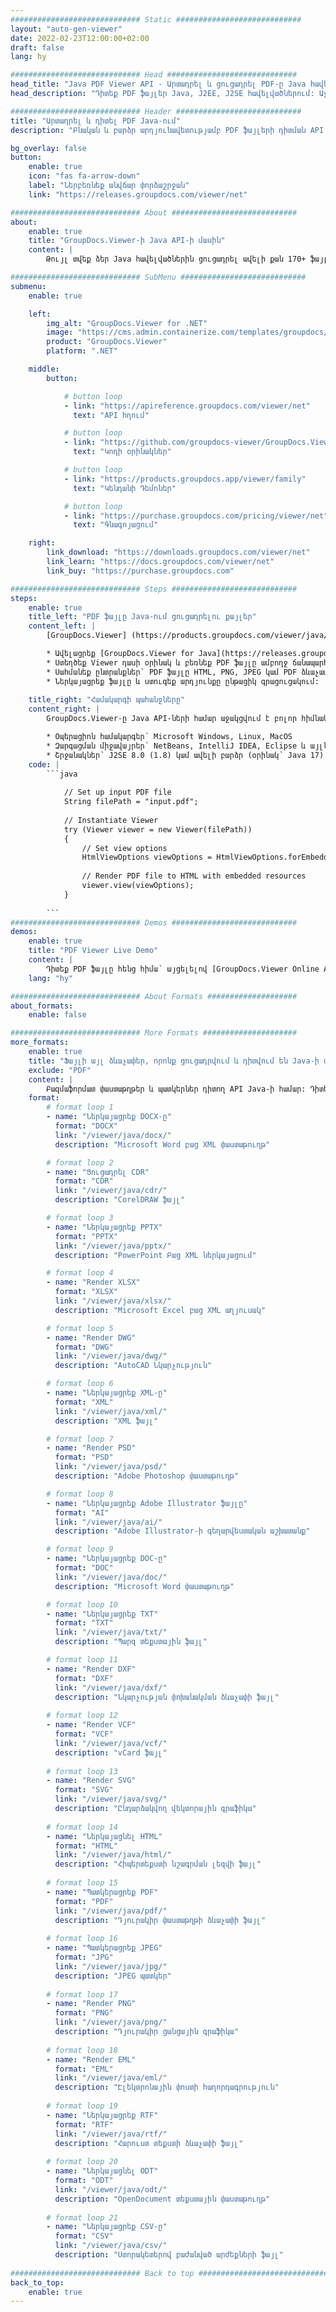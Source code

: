 ```yaml
---
############################# Static ############################
layout: "auto-gen-viewer"
date: 2022-02-23T12:00:00+02:00
draft: false
lang: hy

############################# Head #############################
head_title: "Java PDF Viewer API - Արտադրել և ցուցադրել PDF-ը Java հավելվածներում"
head_description: "Դիտեք PDF ֆայլեր Java, J2EE, J2SE հավելվածներում: Աջակցում է 170+ փաստաթղթերի և պատկերի ֆայլերի ձևաչափերի դիտում HTML, PDF կամ պատկերի ռեժիմում՝ առաջադեմ գործառույթներով՝ փաստաթղթերի դիտման ընտրանքները կառավարելու համար:"

############################# Header ############################
title: "Արտադրել և դիտել PDF Java-ում" 
description: "Բնական և բարձր արդյունավետությամբ PDF ֆայլերի դիտման API Java, J2EE և J2SE հիմնված հավելվածների համար, որն աջակցում է լրացուցիչ հնարավորությունների լայն շրջանակ՝ ելքային փաստաթղթի ձևաչափը հարմարեցնելու համար:" 

bg_overlay: false
button:
    enable: true
    icon: "fas fa-arrow-down"
    label: "Ներբեռնեք անվճար փորձաշրջան"
    link: "https://releases.groupdocs.com/viewer/net"

############################# About ############################
about:
    enable: true
    title: "GroupDocs.Viewer-ի Java API-ի մասին" 
    content: |
        Թույլ տվեք ձեր Java հավելվածներին ցուցադրել ավելի քան 170+ ֆայլի ձևաչափեր HTML, PDF կամ պատկերի ռեժիմներում՝ օգտագործելով GroupDocs.Viewer Java API-ների համար՝ առանց որևէ լրացուցիչ ծրագրաշարի տեղադրման; ինչպիսիք են Microsoft Office, Apache Open Office, Adobe Acrobat Reader և այլն: Մշակողները կարող են հեշտությամբ դիտել բոլոր հայտնի պատկերները և փաստաթղթերի տեսակները, ներառյալ Microsoft Office, OpenDocument, HTML, PDF, Archive, Diagrams, Photoshop, AutoCAD և ծրագրավորման լեզուների ձևաչափերը Java հավելվածների ներսում: արագ և բարձրորակ մատուցում։

############################# SubMenu ############################
submenu:
    enable: true

    left:
        img_alt: "GroupDocs.Viewer for .NET"
        image: "https://cms.admin.containerize.com/templates/groupdocs/images/product-logos/90x90-noborder/groupdocs-viewer-net.png"
        product: "GroupDocs.Viewer"
        platform: ".NET"

    middle:
        button:

            # button loop
            - link: "https://apireference.groupdocs.com/viewer/net"
              text: "API հղում"

            # button loop
            - link: "https://github.com/groupdocs-viewer/GroupDocs.Viewer-for-.NET"
              text: "Կոդի օրինակներ"

            # button loop
            - link: "https://products.groupdocs.app/viewer/family"
              text: "Կենդանի Դեմոներ"

            # button loop
            - link: "https://purchase.groupdocs.com/pricing/viewer/net"
              text: "Գնագոյացում"

    right:
        link_download: "https://downloads.groupdocs.com/viewer/net"
        link_learn: "https://docs.groupdocs.com/viewer/net"
        link_buy: "https://purchase.groupdocs.com"

############################# Steps ############################
steps:
    enable: true
    title_left: "PDF ֆայլը Java-ում ցուցադրելու քայլեր" 
    content_left: |
        [GroupDocs.Viewer] (https://products.groupdocs.com/viewer/java/) օգնությամբ դուք կարող եք մի քանի քայլով PDF-ը վերածել HTML, JPEG, PNG կամ PDF:

        * Ավելացրեք [GroupDocs.Viewer for Java](https://releases.groupdocs.com/viewer/java/) որպես կախվածություն ձեր նախագծին: 
        * Ստեղծեք Viewer դասի օրինակ և բեռնեք PDF ֆայլը ամբողջ ճանապարհով: 
        * Սահմանեք ընտրանքներ՝ PDF ֆայլը HTML, PNG, JPEG կամ PDF ձևաչափով վերածելու համար: 
        * Ներկայացրեք ֆայլը և ստուգեք արդյունքը ընթացիկ գրացուցակում: 
        
    title_right: "Համակարգի պահանջները" 
    content_right: |
        GroupDocs.Viewer-ը Java API-ների համար աջակցվում է բոլոր հիմնական հարթակներում և օպերացիոն համակարգերում: Նախքան ստորև նշված կոդը գործարկելը, համոզվեք, որ ձեր համակարգում տեղադրված են հետևյալ նախադրյալները.

        * Օպերացիոն համակարգեր՝ Microsoft Windows, Linux, MacOS 
        * Զարգացման միջավայրեր՝ NetBeans, IntelliJ IDEA, Eclipse և այլն: 
        * Շրջանակներ՝ J2SE 8.0 (1.8) կամ ավելի բարձր (օրինակ՝ Java 17) 
    code: |
        ```java
                        
            // Set up input PDF file
            String filePath = "input.pdf";
        
            // Instantiate Viewer
            try (Viewer viewer = new Viewer(filePath))
            {
            	// Set view options 
            	HtmlViewOptions viewOptions = HtmlViewOptions.forEmbeddedResources();
                    
            	// Render PDF file to HTML with embedded resources
            	viewer.view(viewOptions);
            }
             
        ```
############################# Demos ############################
demos:
    enable: true
    title: "PDF Viewer Live Demo"
    content: |
        Դիտեք PDF ֆայլը հենց հիմա՝ այցելելով [GroupDocs.Viewer Online Apps](https://products.groupdocs.app/viewer/pdf) կայքը:
    lang: "hy"

############################# About Formats ####################
about_formats:
    enable: false

############################# More Formats #####################
more_formats:
    enable: true
    title: "Ֆայլի այլ ձևաչափեր, որոնք ցուցադրվում և դիտվում են Java-ի միջոցով"
    exclude: "PDF"
    content: |
        Բազմաֆորմատ փաստաթղթեր և պատկերներ դիտող API Java-ի համար: Դիտեք ստորև ներկայացված ֆայլերի հայտնի ձևաչափերից մի քանիսը առանց արտաքին դիտողների:
    format: 
        # format loop 1
        - name: "Ներկայացրեք DOCX-ը"
          format: "DOCX"
          link: "/viewer/java/docx/"
          description: "Microsoft Word բաց XML փաստաթուղթ" 

        # format loop 2
        - name: "Ցուցադրել CDR" 
          format: "CDR"
          link: "/viewer/java/cdr/"
          description: "CorelDRAW ֆայլ" 

        # format loop 3
        - name: "Ներկայացրեք PPTX"
          format: "PPTX"
          link: "/viewer/java/pptx/"
          description: "PowerPoint Բաց XML ներկայացում" 

        # format loop 4
        - name: "Render XLSX"
          format: "XLSX"
          link: "/viewer/java/xlsx/"
          description: "Microsoft Excel բաց XML աղյուսակ" 

        # format loop 5
        - name: "Render DWG"
          format: "DWG"
          link: "/viewer/java/dwg/"
          description: "AutoCAD Նկարչություն"

        # format loop 6
        - name: "Ներկայացրեք XML-ը"
          format: "XML"
          link: "/viewer/java/xml/"
          description: "XML ֆայլ"

        # format loop 7
        - name: "Render PSD"
          format: "PSD"
          link: "/viewer/java/psd/"
          description: "Adobe Photoshop փաստաթուղթ"

        # format loop 8
        - name: "Ներկայացրեք Adobe Illustrator ֆայլը"
          format: "AI"
          link: "/viewer/java/ai/"
          description: "Adobe Illustrator-ի գեղարվեստական ​​աշխատանք"

        # format loop 9
        - name: "Ներկայացրեք DOC-ը"
          format: "DOC"
          link: "/viewer/java/doc/"
          description: "Microsoft Word փաստաթուղթ" 

        # format loop 10
        - name: "Ներկայացրեք TXT" 
          format: "TXT"
          link: "/viewer/java/txt/"
          description: "Պարզ տեքստային ֆայլ" 

        # format loop 11
        - name: "Render DXF" 
          format: "DXF"
          link: "/viewer/java/dxf/"
          description: "Նկարչության փոխանակման ձևաչափի ֆայլ"  
          
        # format loop 12
        - name: "Render VCF"
          format: "VCF"
          link: "/viewer/java/vcf/"
          description: "vCard ֆայլ"  
              
        # format loop 13
        - name: "Render SVG"
          format: "SVG"
          link: "/viewer/java/svg/"
          description: "Ընդարձակվող վեկտորային գրաֆիկա" 
          
        # format loop 14
        - name: "Ներկայացնել HTML"
          format: "HTML"
          link: "/viewer/java/html/"
          description: "Հիպերտեքստի նշագրման լեզվի ֆայլ" 
          
        # format loop 15
        - name: "Պատկերացրեք PDF"
          format: "PDF"
          link: "/viewer/java/pdf/"
          description: "Դյուրակիր փաստաթղթի ձևաչափի ֆայլ"
          
        # format loop 16
        - name: "Պատկերացրեք JPEG"
          format: "JPG"
          link: "/viewer/java/jpg/"
          description: "JPEG պատկեր"
          
        # format loop 17
        - name: "Render PNG"
          format: "PNG"
          link: "/viewer/java/png/"
          description: "Դյուրակիր ցանցային գրաֆիկա" 
          
        # format loop 18
        - name: "Render EML"
          format: "EML"
          link: "/viewer/java/eml/"
          description: "Էլեկտրոնային փոստի հաղորդագրություն" 
          
        # format loop 19
        - name: "Ներկայացրեք RTF"
          format: "RTF"
          link: "/viewer/java/rtf/"
          description: "Հարուստ տեքստի ձևաչափի ֆայլ" 
          
        # format loop 20
        - name: "Ներկայացնել ODT"
          format: "ODT"
          link: "/viewer/java/odt/"
          description: "OpenDocument տեքստային փաստաթուղթ" 
          
        # format loop 21
        - name: "Ներկայացրեք CSV-ը"
          format: "CSV"
          link: "/viewer/java/csv/"
          description: "Ստորակետերով բաժանված արժեքների ֆայլ" 
          
############################# Back to top ###############################
back_to_top:
    enable: true
---
```

